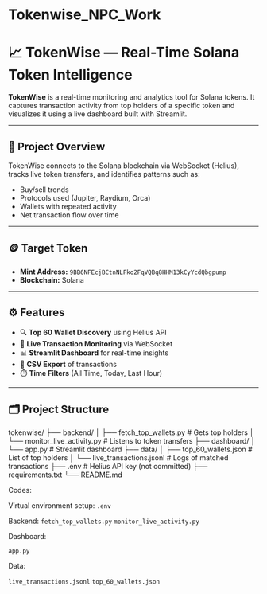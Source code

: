 # Tokenwise_NPC_Work

# 📈 TokenWise — Real-Time Solana Token Intelligence

**TokenWise** is a real-time monitoring and analytics tool for Solana tokens. It captures transaction activity from top holders of a specific token and visualizes it using a live dashboard built with Streamlit.

---

## 🧠 Project Overview

TokenWise connects to the Solana blockchain via WebSocket (Helius), tracks live token transfers, and identifies patterns such as:

- Buy/sell trends
- Protocols used (Jupiter, Raydium, Orca)
- Wallets with repeated activity
- Net transaction flow over time

---

## 🪙 Target Token

- **Mint Address:** `9BB6NFEcjBCtnNLFko2FqVQBq8HHM13kCyYcdQbgpump`
- **Blockchain:** Solana

---

## ⚙️ Features

- 🔍 **Top 60 Wallet Discovery** using Helius API
- 🔄 **Live Transaction Monitoring** via WebSocket
- 📊 **Streamlit Dashboard** for real-time insights
- 🧾 **CSV Export** of transactions
- ⏱️ **Time Filters** (All Time, Today, Last Hour)

---

## 🗂️ Project Structure

tokenwise/
├── backend/
│ ├── fetch_top_wallets.py # Gets top holders
│ └── monitor_live_activity.py # Listens to token transfers
├── dashboard/
│ └── app.py # Streamlit dashboard
├── data/
│ ├── top_60_wallets.json # List of top holders
│ └── live_transactions.jsonl # Logs of matched transactions
├── .env # Helius API key (not committed)
├── requirements.txt
└── README.md

Codes:

Virtual environment setup:
`.env`

Backend:
`fetch_top_wallets.py`
`monitor_live_activity.py`

Dashboard:

`app.py`

Data:

`live_transactions.jsonl`
`top_60_wallets.json`
